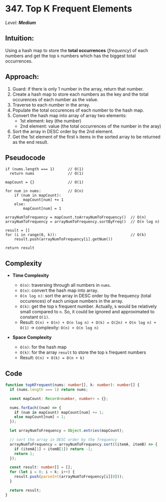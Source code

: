 # 347. Top K Frequent Elements

_Level: **Medium**_

## Intuition:

Using a hash map to store the **total occurrences** (_frequency_) of each numbers and get the top `k` numbers which has the biggest total occurrences.

## Approach:

1. Guard: if there is only 1 number in the array, return that number.
2. Create a hash map to store each numbers as the key and the total occurences of each number as the value.
3. Traverse to each number in the array.
4. Populate the total occurences of each number to the hash map.
5. Convert the hash map into array of array two elements:
   - 1st element: key (the number)
   - 2nd element: value (the total occurrences of the number in the aray)
6. Sort the array in DESC order by the 2nd element.
7. Get the 1st element of the first `k` items in the sorted array to be returned as the end result.

## Pseudocode

```
if (nums.length === 1)      // O(1)
  return nums               // O(1)

mapCount = {}               // O(1)

for num in nums:            // O(n)
    if (num in mapCount):
        mapCount[num] += 1
    else:
        mapCount[num] = 1

arrayNumToFrequency = mapCount.toArrayNumToFrequency()  // O(n)
arrayNumToFrequency = arrayNumToFrequency.sortByFreq()  // O(n log n)

result = []
for (i in range(0, k)):                                 // O(k)
    result.push(arrayNumToFrequency[i].getNum())

return result
```

## Complexity

- **Time Complexity**

  - `O(n)`: traversing through all numbers in `nums`.
  - `O(n)`: convert the hash map into array.
  - `O(n log n)`: sort the array in DESC order by the frequency (total occurences) of each unique numbers in the array.
  - `O(k)`: get the top `k` frequent number. Actually, `k` would be relatively small compared to `n`. So, it could be ignored and approximated to constant `O(1)`.
  - Result: `O(n) + O(n) + O(n log n) + O(k) = O(2n) + O(n log n) + O(1)` -> complexity: `O(n) + O(n log n)`

- **Space Complexity**
  - `O(n)`: for the hash map
  - `O(k)`: for the array `result` to store the top `k` frequent numbers
  - Result: `O(n) + O(k) = O(n + k)`

## Code

```typescript
function topKFrequent(nums: number[], k: number): number[] {
  if (nums.length === 1) return nums;

  const mapCount: Record<number, number> = {};

  nums.forEach((num) => {
    if (num in mapCount) mapCount[num] += 1;
    else mapCount[num] = 1;
  });

  let arrayNumToFrequency = Object.entries(mapCount);

  // sort the array in DESC order by the frequency
  arrayNumToFrequency = arrayNumToFrequency.sort((itemA, itemB) => {
    if (itemA[1] > itemB[1]) return -1;
    return 1;
  });

  const result: number[] = [];
  for (let i = 0; i < k; i++) {
    result.push(parseInt(arrayNumToFrequency[i][0]));
  }

  return result;
}
```
